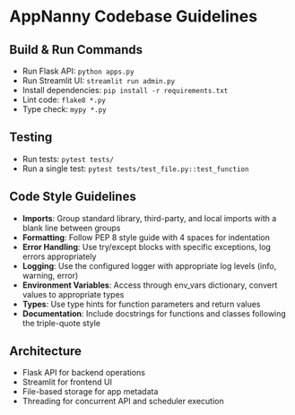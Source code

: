 # AppNanny Codebase Guidelines

## Build & Run Commands
- Run Flask API: `python apps.py`
- Run Streamlit UI: `streamlit run admin.py`
- Install dependencies: `pip install -r requirements.txt`
- Lint code: `flake8 *.py`
- Type check: `mypy *.py`

## Testing
- Run tests: `pytest tests/`
- Run a single test: `pytest tests/test_file.py::test_function`

## Code Style Guidelines
- **Imports**: Group standard library, third-party, and local imports with a blank line between groups
- **Formatting**: Follow PEP 8 style guide with 4 spaces for indentation
- **Error Handling**: Use try/except blocks with specific exceptions, log errors appropriately
- **Logging**: Use the configured logger with appropriate log levels (info, warning, error)
- **Environment Variables**: Access through env_vars dictionary, convert values to appropriate types
- **Types**: Use type hints for function parameters and return values
- **Documentation**: Include docstrings for functions and classes following the triple-quote style

## Architecture
- Flask API for backend operations
- Streamlit for frontend UI
- File-based storage for app metadata
- Threading for concurrent API and scheduler execution